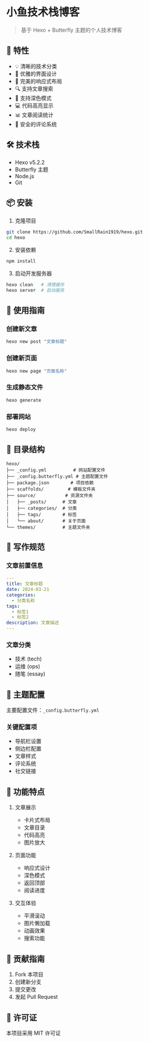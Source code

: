 # 小鱼技术栈博客

> 基于 Hexo + Butterfly 主题的个人技术博客

## 🚀 特性

- 💡 清晰的技术分类
- 🎨 优雅的界面设计
- 📱 完美的响应式布局
- 🔍 支持文章搜索
- 🌙 支持深色模式
- 💻 代码高亮显示
- 📊 文章阅读统计
- 🔐 安全的评论系统

## 🛠 技术栈

- Hexo v5.2.2
- Butterfly 主题
- Node.js
- Git

## 📦 安装

1. 克隆项目
```bash
git clone https://github.com/SmallRain1919/hexo.git
cd hexo
```

2. 安装依赖
```bash
npm install
```

3. 启动开发服务器
```bash
hexo clean   # 清理缓存
hexo server  # 启动服务
```

## 🎯 使用指南

### 创建新文章
```bash
hexo new post "文章标题"
```

### 创建新页面
```bash
hexo new page "页面名称"
```

### 生成静态文件
```bash
hexo generate
```

### 部署网站
```bash
hexo deploy
```

## 📂 目录结构

```
hexo/
├── _config.yml          # 网站配置文件
├── _config.butterfly.yml # 主题配置文件
├── package.json        # 项目依赖
├── scaffolds/         # 模板文件夹
├── source/           # 资源文件夹
│   ├── _posts/      # 文章
│   ├── categories/  # 分类
│   ├── tags/        # 标签
│   └── about/       # 关于页面
└── themes/          # 主题文件夹
```

## 📝 写作规范

### 文章前置信息
```yaml
---
title: 文章标题
date: 2024-03-21
categories:
  - 分类名称
tags:
  - 标签1
  - 标签2
description: 文章描述
---
```

### 文章分类
- 技术 (tech)
- 运维 (ops)
- 随笔 (essay)

## 🔧 主题配置

主要配置文件：`_config.butterfly.yml`

### 关键配置项
- 导航栏设置
- 侧边栏配置
- 文章样式
- 评论系统
- 社交链接

## 🌟 功能特点

1. 文章展示
   - 卡片式布局
   - 文章目录
   - 代码高亮
   - 图片放大

2. 页面功能
   - 响应式设计
   - 深色模式
   - 返回顶部
   - 阅读进度

3. 交互体验
   - 平滑滚动
   - 图片懒加载
   - 动画效果
   - 搜索功能

## 🤝 贡献指南

1. Fork 本项目
2. 创建新分支
3. 提交更改
4. 发起 Pull Request

## 📄 许可证

本项目采用 MIT 许可证 

